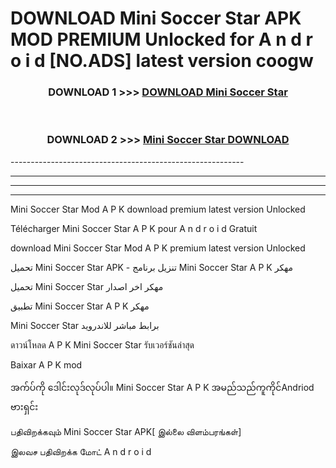 # DOWNLOAD Mini Soccer Star  APK MOD PREMIUM Unlocked for A n d r o i d [NO.ADS] latest version coogw 



<div align="center">

<h3>DOWNLOAD 1 >>> <a href="https://getmod2.web.app/?judul=Mini Soccer Star ">DOWNLOAD Mini Soccer Star </a></h3><br>

<h3>DOWNLOAD 2 >>> <a href="https://getmod2.web.app/?judul=Mini Soccer Star ">Mini Soccer Star  DOWNLOAD </a></h3>

</div>
----------------------------------------------------------

----------------------------------------------------------

----------------------------------------------------------

----------------------------------------------------------

Mini Soccer Star  Mod A P K download premium latest version Unlocked

Télécharger Mini Soccer Star  A P K pour A n d r o i d Gratuit

download Mini Soccer Star  Mod A P K premium latest version Unlocked

تحميل Mini Soccer Star  APK - تنزيل برنامج Mini Soccer Star  A P K مهكر

تحميل Mini Soccer Star  مهكر اخر اصدار

تطبيق Mini Soccer Star  A P K مهكر

Mini Soccer Star  برابط مباشر للاندرويد

ดาวน์โหลด A P K Mini Soccer Star  รับเวอร์ชันล่าสุด

Baixar A P K mod

အက်ပ်ကို ဒေါင်းလုဒ်လုပ်ပါ။ Mini Soccer Star  A P K အမည်သည်ကူကိုင်Andriod ဗားရှင်း

பதிவிறக்கவும் Mini Soccer Star  APK[ இல்லை விளம்பரங்கள்] 
 
இலவச பதிவிறக்க மோட் A n d r o i d



